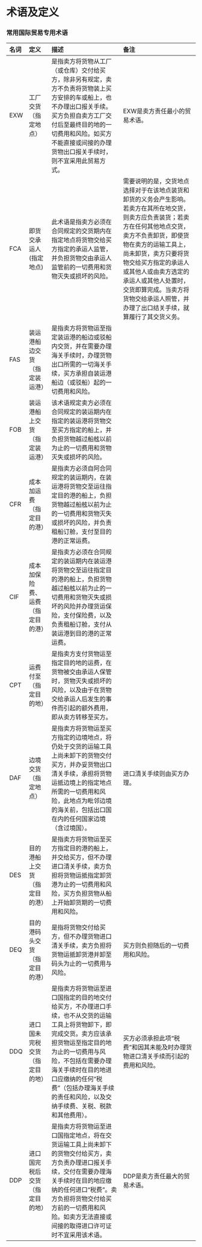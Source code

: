 # 术语及定义

### 常用国际贸易专用术语

| 名词 | 定义 | 描述 | 备注 |
| :--- | :--- | :--- | :--- |
| EXW | 工厂交货（指定地点） | 是指卖方将货物从工厂（或仓库）交付给买方，除非另有规定，卖方不负责将货物装上买方安排的车或船上，也不办理出口报关手续。买方负担自卖方工厂交付后至最终目的地的一切费用和风险。如买方不能直接或间接的办理货物出口报关手续时，则不宜采用此贸易方式。 | EXW是卖方责任最小的贸易术语。 |
| FCA | 即货交承运人\(指定地点\) | 此术语是指卖方必须在合同规定的交货期内在指定地点将货物交给买方指定的承运人监管，并负担货物交由承运人监管前的一切费用和货物灭失或损坏的风险。 | 需要说明的是，交货地点选择对于在该地点装货和卸货的义务会产生影响。若卖方在其所在地交货，则卖方应负责装货；若卖方在任何其他地点交货，卖方不负责卸货，即使货物在卖方的运输工具上，尚未卸货，卖方只要将货物交给买方指定的承运人或其他人或由卖方选定的承运人或其他人处置时，交货即算完成。当卖方将货物交给承运人照管，并办理了出口结关手续，就算履行了其交货义务。 |
| FAS | 装运港船边交货（指定装运港） | 是指卖方将货物运至指定装运港的船边或驳船内交货，并在需要办理海关手续时，办理货物出口所需的一切海关手续，买方承担自装运港船边（或驳船）起的一切费用和风险。 |  |
| FOB | 装运港船上交货（指定装运港） | 该术语规定卖方必须在合同规定的装运期内在指定的装运港将货物交至买方指定的船上，并负担货物越过船舷以前为止的一切费用和货物灭失或损坏的风险。 |  |
| CFR | 成本加运费（指定目的港） | 是指卖方必须自阿合同规定的装运期内，在装运港将货物交至运往指定目的港的船上，负担货物越过船舷以前为止的一切费用和货物灭失或损坏的风险，并负责租船订舱，支付至目的港的正常运费。 |  |
| CIF | 成本加保险费、运费（指定目的港） | 是指卖方必须在合同规定的装运期内在装运港将货物交至运往指定目的港的船上，负担货物越过船舷以前为止的一切费用和货物灭失或损坏的风险并办理货运保险，支付保险费，以及负责租船订舱，支付从装运港到目的港的正常运费。 |  |
| CPT | 运费付至（指定目的地） | 是指卖方支付货物运至指定目的地的运费，在货物被交由承运人保管时，货物灭失或损坏的风险，以及由于在货物交给承运人后发生的事件而引起的额外费用，即从卖方转移至买方。 |  |
| DAF | 边境交货（指定地点） | 是指卖方将货物运至买方指定的边境地点，将仍处于交货的运输工具上尚未卸下的货物交付买方，并办妥货物出口清关手续，承担将货物运抵边境上的指定地点所需的一切费用和风险，此地点为毗邻边境的海关前，包括出口国在内的任何国家边境（含过境国）。 | 进口清关手续则由买方办理。 |
| DES | 目的港船上交货（指定目的港） | 是指卖方将货物运至买方指定目的港的船上，并交给买方，但不办理进口清关手续，卖方负担将货物运抵指定卸货港为止的一切费用和风险，买方负担货物从船上开始卸货期的一切费用和风险。 |  |
| DEQ | 目的港码头交货（指定目的港） | 是指将货物交付给买方，但不办理货物进口清关手续，卖方负担将货物运抵卸货港并卸至码头为止的一切费用与风险。 | 买方则负担随后的一切费用和风险。 |
| DDQ | 进口国未完税交货（指定目的地） | 是指卖方将货物运至进口国指定的目的地交付给买方，不办理进口手续，也不从交货的运输工具上将货物卸下，即完成交货。卖方应该承担货物运至指定目的地为止的一切费用与风险，不包括在需要办理海关手续时在目的地进口应缴纳的任何“税费”（包括办理海关手续的责任和风险，以及交纳手续费、关税、税款和其他费用）。 | 买方必须承担此项“税费”和因其未能及时办理货物进口清关手续而引起的费用和风险。 |
| DDP | 进口国完税后交货（指定目的地） | 是指卖方将货物运至进口国指定地点，将在交货运输工具上尚未卸下的货物交付给买方，卖方负责办理进口报关手续，交付在需要办理海关手续时在目的地应缴纳的任何进口“税费”。卖方负担将货物交付给买方前的一切费用和风险。如卖方无法直接或间接的取得进口许可证时不宜采用该术语。 | DDP是卖方责任最大的贸易术语。 |



